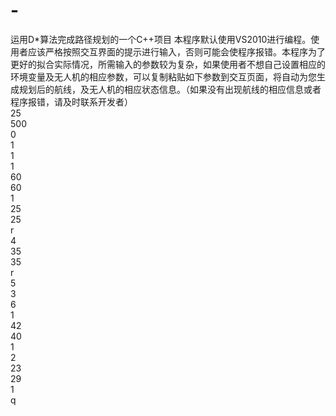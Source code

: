 # -
运用D*算法完成路径规划的一个C++项目
本程序默认使用VS2010进行编程。使用者应该严格按照交互界面的提示进行输入，否则可能会使程序报错。本程序为了更好的拟合实际情况，所需输入的参数较为复杂，如果使用者不想自己设置相应的环境变量及无人机的相应参数，可以复制粘贴如下参数到交互页面，将自动为您生成规划后的航线，及无人机的相应状态信息。（如果没有出现航线的相应信息或者程序报错，请及时联系开发者）  
25  
500  
0  
1  
1  
1  
60  
60  
1  
25  
25  
r  
4  
35  
35  
r  
5  
3  
6  
1  
42  
40  
1  
2  
23  
29  
1  
q  
